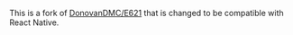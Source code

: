 This is a fork of [DonovanDMC/E621](https://github.com/DonovanDMC/E621) that is changed to be compatible with React Native.
